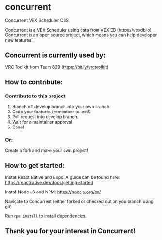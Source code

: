 # concurrent
Concurrent VEX Scheduler OSS

Concurrent is a VEX Scheduler using data from VEX DB (https://vexdb.io)
Concurrent is an open source project, which means you can help developer new features!


## Concurrent is currently used by:
VRC Toolkit from Team 839 (https://bit.ly/vrctoolkit)


## How to contribute:
### Contribute to this project
1. Branch off develop branch into your own branch
2. Code your features (remember to test!)
3. Pull request into develop branch.
4. Wait for a maintainer approval
5. Done!

### Or:
Create a fork and make your own project!


## How to get started:
Install React Native and Expo. A guide can be found here: https://reactnative.dev/docs/getting-started

Install Node JS and NPM: https://nodejs.org/en/

Navigate to Concurrent (either forked or checked out on you branch using git)

Run `npm install` to install dependencies.

## Thank you for your interest in Concurrent!

